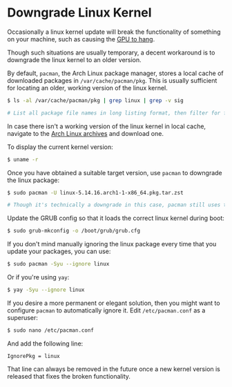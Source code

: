 # Downgrade Linux Kernel

Occasionally a linux kernel update will break the functionality of something on your machine, such as causing the [GPU to hang](https://community.frame.work/t/solved-linux-kernel-5-15-issues/11794/3).

Though such situations are usually temporary, a decent workaround is to downgrade the linux kernel to an older version.

By default, `pacman`, the Arch Linux package manager, stores a local cache of downloaded packages in `/var/cache/pacman/pkg`. This is usually sufficient for locating an older, working version of the linux kernel.

```zsh
$ ls -al /var/cache/pacman/pkg | grep linux | grep -v sig

# List all package file names in long listing format, then filter for file names containing "linux", and finally filter for file names that don't contain "sig".
```

In case there isn't a working version of the linux kernel in local cache, navigate to the [Arch Linux archives](https://archive.archlinux.org/packages/l/linux/) and download one.

To display the current kernel version:
```zsh
$ uname -r
```

Once you have obtained a suitable target version, use `pacman` to downgrade the linux package:

```zsh
$ sudo pacman -U linux-5.14.16.arch1-1-x86_64.pkg.tar.zst

# Though it's technically a downgrade in this case, pacman still uses the upgrade flag.
```

Update the GRUB config so that it loads the correct linux kernel during boot:
```zsh
$ sudo grub-mkconfig -o /boot/grub/grub.cfg
```

If you don't mind manually ignoring the linux package every time that you update your packages, you can use:
```bash
$ sudo pacman -Syu --ignore linux
```
Or if you're using `yay`:
```bash
$ yay -Syu --ignore linux
```

If you desire a more permanent or elegant solution, then you might want to configure `pacman` to automatically ignore it. Edit `/etc/pacman.conf` as a superuser:
```zsh
$ sudo nano /etc/pacman.conf
```
And add the following line:
```
IgnorePkg = linux
```

That line can always be removed in the future once a new kernel version is released that fixes the broken functionality.
